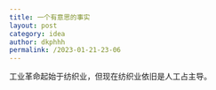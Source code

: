 ```yaml
---
title: 一个有意思的事实
layout: post
category: idea
author: dkphhh
permalink: /2023-01-21-23-06
---
```

工业革命起始于纺织业，但现在纺织业依旧是人工占主导。